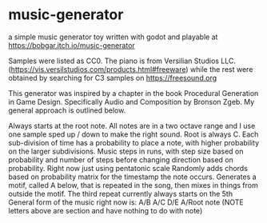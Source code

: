 # music-generator
a simple music generator toy written with godot and playable at https://bobgar.itch.io/music-generator

Samples were listed as CC0.  The piano is from Versilian Studios LLC. (https://vis.versilstudios.com/products.html#freeware) while the rest were obtained by searching for C3 samples on https://freesound.org

This generator was inspired by a chapter in the book Procedural Generation in Game Design.  Specifically Audio and Composition by Bronson Zgeb.  My general approach is outlined below.

Always starts at the root note.
All notes are in a two octave range and I use one sample sped up / down to make the right sound.  Root is always C.
Each sub-division of time has a probability to place a note, with higher probability on the larger subdivisions.
Music steps in runs, with step size based on probability and number of steps before changing direction based on probability.
Right now just using pentatonic scale
Randomly adds chords based on probability matrix for the timestamp the note occurs.
Generates a motif, called A below, that is repeated in the song, then mixes in things from outside the motif.
The third repeat currently always starts on the 5th
General form of the music right now is:
A/B
A/C
D/E
A/Root note
(NOTE letters above are section and have nothing to do with note)